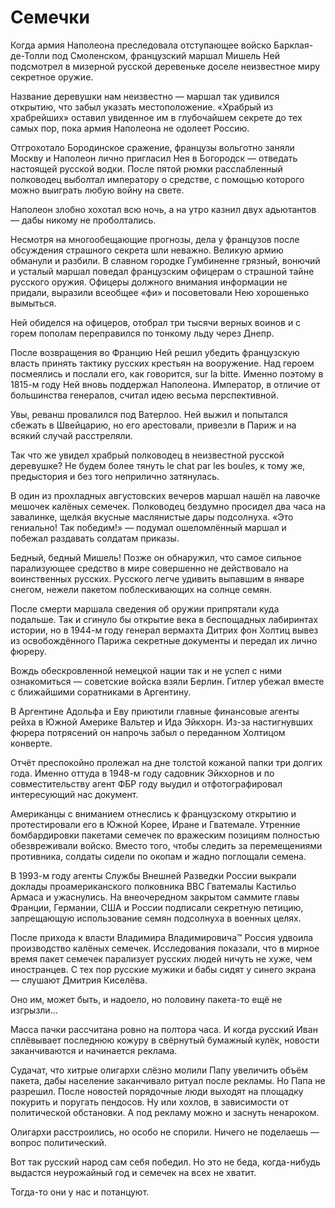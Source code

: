 # Семечки

Когда армия Наполеона преследовала отступающее войско Барклая-де-Толли под Смоленском, французский маршал Мишель Ней подсмотрел в мизерной русской деревеньке доселе неизвестное миру секретное оружие. 

Название деревушки нам неизвестно — маршал так удивился открытию, что забыл указать местоположение. «Храбрый из храбрейших» оставил увиденное им в глубочайшем секрете до тех самых пор, пока армия Наполеона не одолеет Россию. 

Отгрохотало Бородинское сражение, французы вольготно заняли Москву и Наполеон лично пригласил Нея в Богородск — отведать настоящей русской водки. После пятой рюмки расслабленный полководец выболтал императору о средстве, с помощью которого можно выиграть любую войну на свете.

Наполеон злобно хохотал всю ночь, а на утро казнил двух адьютантов — дабы никому не проболтались. 

Несмотря на многообещающие прогнозы, дела у французов после обсуждения  страшного секрета шли неважно. Великую армию обманули и разбили. В славном городке Гумбиненне грязный, вонючий и усталый маршал поведал французским офицерам о страшной тайне русского оружия. Офицеры должного внимания информации не придали, выразили всеобщее «фи» и посоветовали Нею хорошенько вымыться.

Ней обиделся на офицеров, отобрал три тысячи верных воинов и с горем пополам переправился по тонкому льду через Днепр.

После возвращения во Францию Ней решил убедить французскую власть принять тактику русских крестьян на вооружение. Над героем посмеялись и послали его, как говорится, sur la bitte. Именно поэтому в 1815-м году Ней вновь поддержал Наполеона. Император, в отличие от большинства генералов, считал идею весьма перспективной. 

Увы, реванш провалился под Ватерлоо. Ней выжил и попытался сбежать в Швейцарию, но его арестовали, привезли в Париж и на всякий случай расстреляли.

Так что же увидел храбрый полководец в неизвестной русской деревушке? Не будем более тянуть le chat par les boules, к тому же, предыстория и без того неприлично затянулась. 

В один из прохладных августовских вечеров маршал нашёл на лавочке мешочек калёных семечек. Полководец бездумно просидел два часа на завалинке, щелкáя вкусные маслянистые дары подсолнуха. «Это гениально! Так победим!» — подумал ошеломлённый маршал и побежал раздавать солдатам приказы. 

Бедный, бедный Мишель! Позже он обнаружил, что самое сильное парализующее средство в мире совершенно не действовало на воинственных русских. Русского легче удивить выпавшим в январе снегом, нежели пакетом поблескивающих на солнце семян. 

После смерти маршала сведения об оружии припрятали куда подальше. Так и сгинуло бы открытие века в беспощадных лабиринтах истории, но в 1944-м году генерал вермахта Дитрих фон Холтиц вывез из освобождённого Парижа секретные документы и передал их лично фюреру. 

Вождь обескровленной немецкой нации так и не успел с ними ознакомиться — советские войска взяли Берлин. Гитлер убежал вместе с ближайшими соратниками в Аргентину. 

В Аргентине Адольфа и Еву приютили главные финансовые агенты рейха в Южной Америке Вальтер и Ида Эйкхорн. Из-за настигнувших фюрера потрясений он напрочь забыл о переданном Холтицом конверте. 

Отчёт преспокойно пролежал на дне толстой кожаной папки три долгих года. Именно оттуда в 1948-м году садовник Эйкхорнов и по совместительству агент ФБР году выудил и отфотографировал интересующий нас документ.

Американцы с вниманием отнеслись к французскому открытию и протестировали его в Южной Корее, Иране и Гватемале. Утренние бомбардировки пакетами семечек по вражеским позициям полностью обезвреживали войско. Вместо того, чтобы следить за перемещениями противника, солдаты сидели по окопам и жадно поглощали семена.

В 1993-м году агенты Службы Внешней Разведки России выкрали доклады проамериканского полковника ВВС Гватемалы Кастильо Армаса и ужаснулись. На внеочередном закрытом саммите главы Франции, Германии, США и России подписали секретную петицию, запрещающую использование семян подсолнуха в военных целях. 

После прихода  к власти Владимира Владимировича™ Россия удвоила производство калёных семечек. Исследования показали, что в мирное время пакет семечек парализует русских людей ничуть не хуже, чем иностранцев. С тех пор русские мужики и бабы сидят у синего экрана — слушают Дмитрия Киселёва.

Оно им, может быть, и надоело, но половину пакета-то ещё не изгрызли... 

Масса пачки рассчитана ровно на полтора часа. И когда русский Иван сплёвывает последнюю кожуру в свёрнутый бумажный кулёк, новости заканчиваются и начинается реклама.

Судачат, что хитрые олигархи слёзно молили Папу увеличить объём пакета, дабы население заканчивало ритуал после рекламы. Но Папа не разрешил. После новостей порядочные люди выходят на площадку покурить и поругать пендосов. Ну или хохлов, в зависимости от политической обстановки. А под рекламу можно и заснуть ненароком.

Олигархи расстроились, но особо не спорили. Ничего не поделаешь — вопрос политический.

Вот так русский народ сам себя победил. Но это не беда, когда-нибудь выдастся неурожайный год и семечек на всех не хватит.

Тогда-то они у нас и потанцуют.
